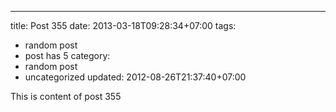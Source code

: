 ---
title: Post 355
date: 2013-03-18T09:28:34+07:00
tags:
  - random post
  - post has 5
category:
  - random post
  - uncategorized
updated: 2012-08-26T21:37:40+07:00

This is content of post 355